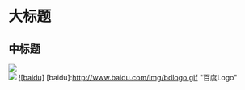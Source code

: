 大标题
===
中标题
---
![](http://www.baidu.com/img/bdlogo.gif)  
![](https://github.com/guodongxiaren/ImageCache/raw/master/Logo/foryou.gif)
[![baidu]](http://baidu.com)
[baidu]:http://www.baidu.com/img/bdlogo.gif "百度Logo"  
